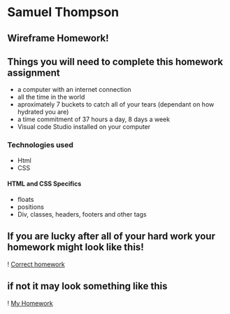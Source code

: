 # Samuel Thompson

## Wireframe Homework!

## Things you will need to complete this homework assignment
* a computer with an internet connection
* all the time in the world
* aproximately 7 buckets to catch all of your tears (dependant on how hydrated you are) 
* a time commitment of 37 hours a day, 8 days a week
* Visual code Studio installed on your computer

### Technologies used
* Html
* CSS

#### HTML and CSS Specifics

* floats
* positions
* Div, classes, headers, footers and other tags

## If you are lucky after all of your hard work your homework might look like this!

! [Correct homework](https://ucb.bootcampcontent.com/UCB-Coding-Bootcamp/UCBSAN201902FSF3-FT/raw/master/course-content/01-html-git-css/homework/Instructions/Images/Easier-Layout.png)

## if not it may look something like this
! [My Homework](https://peepcrusher.github.io/HW-Wireframe/)


